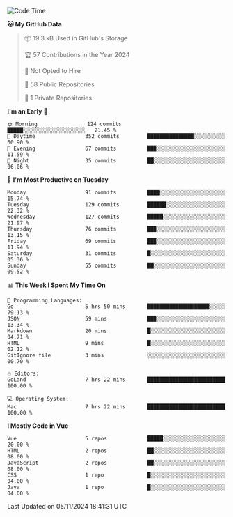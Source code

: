 <!--START_SECTION:waka-->
![Code Time](http://img.shields.io/badge/Code%20Time-1%2C320%20hrs%2039%20mins-blue)

**🐱 My GitHub Data** 

> 📦 19.3 kB Used in GitHub's Storage 
 > 
> 🏆 57 Contributions in the Year 2024
 > 
> 🚫 Not Opted to Hire
 > 
> 📜 58 Public Repositories 
 > 
> 🔑 1 Private Repositories 
 > 
**I'm an Early 🐤** 

```text
🌞 Morning                124 commits         █████░░░░░░░░░░░░░░░░░░░░   21.45 % 
🌆 Daytime                352 commits         ███████████████░░░░░░░░░░   60.90 % 
🌃 Evening                67 commits          ███░░░░░░░░░░░░░░░░░░░░░░   11.59 % 
🌙 Night                  35 commits          ██░░░░░░░░░░░░░░░░░░░░░░░   06.06 % 
```
📅 **I'm Most Productive on Tuesday** 

```text
Monday                   91 commits          ████░░░░░░░░░░░░░░░░░░░░░   15.74 % 
Tuesday                  129 commits         ██████░░░░░░░░░░░░░░░░░░░   22.32 % 
Wednesday                127 commits         █████░░░░░░░░░░░░░░░░░░░░   21.97 % 
Thursday                 76 commits          ███░░░░░░░░░░░░░░░░░░░░░░   13.15 % 
Friday                   69 commits          ███░░░░░░░░░░░░░░░░░░░░░░   11.94 % 
Saturday                 31 commits          █░░░░░░░░░░░░░░░░░░░░░░░░   05.36 % 
Sunday                   55 commits          ██░░░░░░░░░░░░░░░░░░░░░░░   09.52 % 
```


📊 **This Week I Spent My Time On** 

```text
💬 Programming Languages: 
Go                       5 hrs 50 mins       ████████████████████░░░░░   79.13 % 
JSON                     59 mins             ███░░░░░░░░░░░░░░░░░░░░░░   13.34 % 
Markdown                 20 mins             █░░░░░░░░░░░░░░░░░░░░░░░░   04.71 % 
HTML                     9 mins              █░░░░░░░░░░░░░░░░░░░░░░░░   02.12 % 
GitIgnore file           3 mins              ░░░░░░░░░░░░░░░░░░░░░░░░░   00.70 % 

🔥 Editors: 
GoLand                   7 hrs 22 mins       █████████████████████████   100.00 % 

💻 Operating System: 
Mac                      7 hrs 22 mins       █████████████████████████   100.00 % 
```

**I Mostly Code in Vue** 

```text
Vue                      5 repos             █████░░░░░░░░░░░░░░░░░░░░   20.00 % 
HTML                     2 repos             ██░░░░░░░░░░░░░░░░░░░░░░░   08.00 % 
JavaScript               2 repos             ██░░░░░░░░░░░░░░░░░░░░░░░   08.00 % 
CSS                      1 repo              █░░░░░░░░░░░░░░░░░░░░░░░░   04.00 % 
Java                     1 repo              █░░░░░░░░░░░░░░░░░░░░░░░░   04.00 % 
```




 Last Updated on 05/11/2024 18:41:31 UTC
<!--END_SECTION:waka-->
